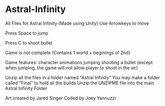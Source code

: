 # Astral-Infinity
All Files for Astral Infinity (Made using Unity)
Use Arrowkeys to move

Press Space to jump

Press C to shoot bullet

Game is not complete (Contains 1 world + beginings of 2nd)

Game features:
	character animations
	jumping
	shooting a bullet (except when jumping, the game will not allow player to shoot in the air)

Unzip all the files in a folder named "Astral Infinity"
You may make a folder called "Final" to hold all the builds
Unzip the UNZIPME file into the main Astral Infinity Folder

Art created by Jared Singer
Coded by Joey Yannuzzi

